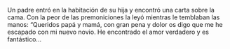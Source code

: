 Un padre entró en la habitación de su hija y encontró una carta sobre la cama. Con la peor de las premoniciones la leyó mientras le temblaban las manos: “Queridos papá y mamá, con gran pena y dolor os digo que me he escapado con mi nuevo novio. He encontrado el amor verdadero y es fantástico... 
